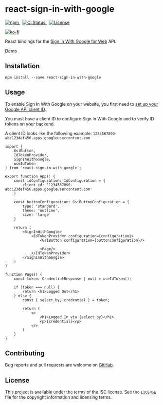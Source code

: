 # react-sign-in-with-google

<p>
    <a href="https://www.npmjs.com/package/react-sign-in-with-google" target="_blank" rel="noreferrer">
      <img alt="npm" src="https://img.shields.io/npm/v/react-sign-in-with-google.svg" />
    </a>&nbsp;
    <a href="https://github.com/michaelbull/react-sign-in-with-google/actions?query=workflow%3Aci" target="_blank" rel="noreferrer">
      <img alt="CI Status" src="https://github.com/michaelbull/react-sign-in-with-google/workflows/ci/badge.svg" />
    </a>&nbsp;
    <a href="https://github.com/michaelbull/react-sign-in-with-google/blob/master/LICENSE" target="_blank" rel="noreferrer">
      <img alt="License" src="https://img.shields.io/github/license/michaelbull/react-sign-in-with-google.svg" />
    </a>
</p>
<p>
  <a href="https://ko-fi.com/R5R0CFMN6" target="_blank" rel="noreferrer">
    <img alt="ko-fi" src="https://ko-fi.com/img/githubbutton_sm.svg" />
  </a>
</p>

React bindings for the [Sign in With Google for Web][gsi-overview] API.

[Demo][storybook]

## Installation

```shell
npm install --save react-sign-in-with-google
```

## Usage

To enable Sign In With Google on your website, you first need to
[set up your Google API client ID][gsi-setup].

You must have a client ID to configure Sign In With Google and to verify ID
tokens on your backend.

A client ID looks like the following example:
`1234567890-abc123def456.apps.googleusercontent.com`

```tsx
import {
    GsiButton,
    IdTokenProvider,
    SignInWithGoogle,
    useIdToken
} from 'react-sign-in-with-google';

export function App() {
    const idConfiguration: IdConfiguration = {
        client_id: '1234567890-abc123def456.apps.googleusercontent.com'
    }

    const buttonConfiguration: GsiButtonConfiguration = {
        type: 'standard',
        theme: 'outline',
        size: 'large'
    }

    return (
        <SignInWithGoogle>
            <IdTokenProvider configuration={configuration}>
                <GsiButton configuration={buttonConfiguration}/>

                <Page/>
            </IdTokenProvider>
        </SignInWithGoogle>
    )
}

function Page() {
    const token: CredentialResponse | null = useIdToken();

    if (token === null) {
        return <h1>Logged Out</h1>
    } else {
        const { select_by, credential } = token;

        return (
            <>
                <h1>Logged In via {select_by}</h1>
                <p>{credential}</p>
            </>
        )
    }
}
```

## Contributing

Bug reports and pull requests are welcome on [GitHub][github].

## License

This project is available under the terms of the ISC license. See the
[`LICENSE`](LICENSE) file for the copyright information and licensing terms.

[npm]: https://www.npmjs.com/package/react-sign-in-with-google
[github]: https://github.com/michaelbull/react-sign-in-with-google
[storybook]: https://michaelbull.github.io/react-sign-in-with-google/?path=/story/examples
[gsi-overview]: https://developers.google.com/identity/gsi/web/guides/overview
[gsi-setup]: https://developers.google.com/identity/gsi/web/guides/overview
